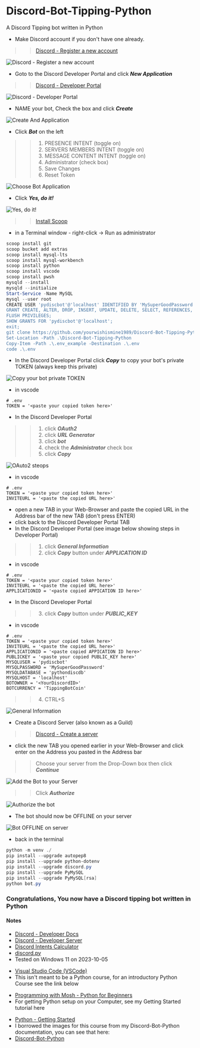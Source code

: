 # Discord-Bot-Tipping-Python
A Discord Tipping bot written in Python
* Make Discord account if you don't have one already.
<!-- links -->
>> [Discord - Register a new account](https://discord.com/register)
<!--Images-->
![Discord - Register a new account](Discord-Register_a_new_account.jpg)
* Goto to the Discord Developer Portal and click ***New Application***
<!-- links -->
>> [Discord - Developer Portal](https://discord.com/developers/applications)
<!--Images-->
![Discord - Developer Portal](Discord-Developer-Portal.jpg)
* NAME your bot, Check the box and click ***Create***
<!--Images-->
![Create And Application](Create-An-Application.jpg)
* Click ***Bot*** on the left
<!--Ordered List -->
>>1. PRESENCE INTENT (toggle on)
>>2. SERVERS MEMBERS INTENT (toggle on)
>>3. MESSAGE CONTENT INTENT (toggle on)
>>4. Administrator (check box)
>>5. Save Changes
>>6. Reset Token
<!--Images-->
![Choose Bot Application](Choose-Bot-Application.jpg)
* Click ***Yes, do it!***
<!--Images-->
![Yes, do it!](Yes-do-it.jpg)
<!-- links -->
>> [Install Scoop](https://scoop.sh/)
* in a Terminal window - right-click -> Run as administrator
<!-- PowerShell script block -->
```powershell
scoop install git
scoop bucket add extras
scoop install mysql-lts
scoop install mysql-workbench
scoop install python
scoop install vscode
scoop install pwsh
mysqld --install
mysqld --initialize
Start-Service -Name MySQL
mysql --user root
CREATE USER 'pydiscbot'@'localhost' IDENTIFIED BY 'MySuperGoodPassword';
GRANT CREATE, ALTER, DROP, INSERT, UPDATE, DELETE, SELECT, REFERENCES, RELOAD on *.* TO 'pydiscbot'@'localhost' WITH GRANT OPTION;
FLUSH PRIVILEGES;
SHOW GRANTS FOR 'pydiscbot'@'localhost';
exit;
git clone https://github.com/yourwishismine1989/Discord-Bot-Tipping-Python.git
Set-Location -Path .\Discord-Bot-Tipping-Python
Copy-Item -Path .\.env_example -Destination .\.env
code .\.env
```
* In the Discord Developer Portal click ***Copy*** to copy your bot's private TOKEN (always keep this private)
<!--Images-->
![Copy your bot private TOKEN](Copy-your-bot-private-TOKEN.jpg)
* in vscode
```
# .env
TOKEN = '<paste your copied token here>'
```
* In the Discord Developer Portal
<!--Ordered List -->
>>1. click ***OAuth2***
>>2. click ***URL Generator***
>>3. click ***bot***
>>4. check the ***Administrator*** check box
>>5. click ***Copy***
<!--Images-->
![OAuto2 steops](OAuth2_steps.jpg)
* in vscode
```
# .env
TOKEN = '<paste your copied token here>'
INVITEURL = '<paste the copied URL here>'
```
* open a new TAB in your Web-Browser and paste the copied URL in the Address bar of the new TAB (don't press ENTER)
* click back to the Discord Developer Portal TAB
* In the Discord Developer Portal (see image below showing steps in Developer Portal)
<!--Ordered List -->
>>1. click ***General Information***
>>2. click ***Copy*** button under ***APPLICATION ID***
* in vscode
```
# .env
TOKEN = '<paste your copied token here>'
INVITEURL = '<paste the copied URL here>'
APPLICATIONID = '<paste copied APPICATION ID here>'
```
* In the Discord Developer Portal
>>3. click ***Copy*** button under ***PUBLIC_KEY***
* in vscode
```
# .env
TOKEN = '<paste your copied token here>'
INVITEURL = '<paste the copied URL here>'
APPLICATIONID = '<paste copied APPICATION ID here>'
PUBLICKEY = '<paste your copied PUBLIC_KEY here>'
MYSQLUSER = 'pydiscbot'
MYSQLPASSWORD = 'MySuperGoodPassword'
MYSQLDATABASE = 'pythondiscdb'
MYSQLHOST = 'localhost'
BOTOWNER = '<YourDiscordID>'
BOTCURRENCY = 'TippingBotCoin'
```
>>4. CTRL+S
<!--Images-->
![General Information](General-Information.jpg)
* Create a Discord Server (also known as a Guild)
<!-- links -->
>> [Discord - Create a server](https://support.discord.com/hc/en-us/articles/204849977-How-do-I-create-a-server-)
* click the new TAB you opened earlier in your Web-Browser and click enter on the Address you pasted in the Address bar
>> Choose your server from the Drop-Down box then click ***Continue***
<!--Images-->
![Add the Bot to your Server](Add-Bot-To-Server.jpg)
>> Click ***Authorize***
<!--Images-->
![Authorize the bot](Authorize-Bot.jpg)
* The bot should now be OFFLINE on your server
<!--Images-->
![Bot OFFLINE on server](Offline-Bot.jpg)
* back in the terminal
<!-- PowerShell script block -->
```powershell
python -m venv ./
pip install --upgrade autopep8
pip install --upgrade python-dotenv
pip install --upgrade discord.py
pip install --upgrade PyMySQL
pip install --upgrade PyMySQL[rsa]
python bot.py
```
### Congratulations, You now have a Discord tipping bot written in Python
#### Notes
<!-- links -->
* [Discord - Developer Docs](https://discord.com/developers/docs/intro)
* [Discord - Developer Server](https://discord.gg/discord-developers)
* [Discord Intents Calculator](https://discord-intents-calculator.vercel.app)
* [discord.py](https://discordpy.readthedocs.io/en/latest/)
* Tested on Windows 11 on 2023-10-05
<!-- links -->
* [Visual Studio Code (VSCode)](https://code.visualstudio.com/download)
* This isn't meant to be a Python course, for an introductory Python Course see the link below
<!-- links -->
* [Programming with Mosh - Python for Beginners](https://www.youtube.com/watch?v=kqtD5dpn9C8)
* For getting Python setup on your Computer, see my Getting Started tutorial here
<!-- links -->
* [Python - Getting Started](https://github.com/yourwishismine1989/Python_Getting-Started)
* I borrowed the images for this course from my Discord-Bot-Python documentation, you can see that here:
* [Discord-Bot-Python](https://github.com/yourwishismine1989/Discord-Bot-Python)
